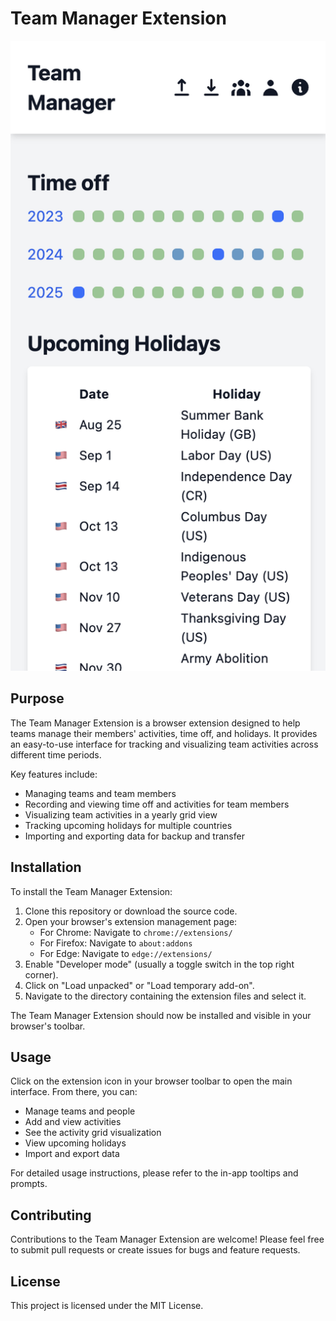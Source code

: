 # Team Manager Extension

<img src="screenshot.png" alt="Team Manager Extension Screenshot" width="600">

## Purpose

The Team Manager Extension is a browser extension designed to help teams manage their members' activities, time off, and holidays. It provides an easy-to-use interface for tracking and visualizing team activities across different time periods.

Key features include:
- Managing teams and team members
- Recording and viewing time off and activities for team members
- Visualizing team activities in a yearly grid view
- Tracking upcoming holidays for multiple countries
- Importing and exporting data for backup and transfer

## Installation

To install the Team Manager Extension:

1. Clone this repository or download the source code.
2. Open your browser's extension management page:
   - For Chrome: Navigate to `chrome://extensions/`
   - For Firefox: Navigate to `about:addons`
   - For Edge: Navigate to `edge://extensions/`
3. Enable "Developer mode" (usually a toggle switch in the top right corner).
4. Click on "Load unpacked" or "Load temporary add-on".
5. Navigate to the directory containing the extension files and select it.

The Team Manager Extension should now be installed and visible in your browser's toolbar.

## Usage

Click on the extension icon in your browser toolbar to open the main interface. From there, you can:
- Manage teams and people
- Add and view activities
- See the activity grid visualization
- View upcoming holidays
- Import and export data

For detailed usage instructions, please refer to the in-app tooltips and prompts.

## Contributing

Contributions to the Team Manager Extension are welcome! Please feel free to submit pull requests or create issues for bugs and feature requests.

## License

This project is licensed under the MIT License.
